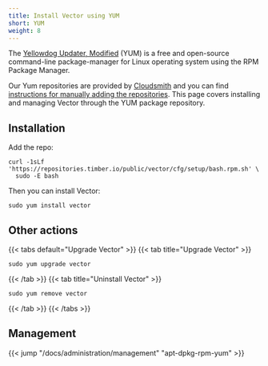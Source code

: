 ```yaml
---
title: Install Vector using YUM
short: YUM
weight: 8
---
```


The [Yellowdog Updater, Modified][yum] (YUM) is a free and open-source command-line package-manager for Linux operating system using the RPM Package Manager.

Our Yum repositories are provided by [Cloudsmith] and you can find [instructions for manually adding the repositories][add_repo]. This page covers installing and managing Vector through the YUM package repository.

## Installation

Add the repo:

```shell
curl -1sLf 'https://repositories.timber.io/public/vector/cfg/setup/bash.rpm.sh' \
  sudo -E bash
```

Then you can install Vector:

```shell
sudo yum install vector
```

## Other actions

{{< tabs default="Upgrade Vector" >}}
{{< tab title="Upgrade Vector" >}}
```shell
sudo yum upgrade vector
```
{{< /tab >}}
{{< tab title="Uninstall Vector" >}}
```shell
sudo yum remove vector
```
{{< /tab >}}
{{< /tabs >}}

## Management

{{< jump "/docs/administration/management" "apt-dpkg-rpm-yum" >}}

[add_repo]: https://cloudsmith.io/~timber/repos/vector/setup/#formats-rpm
[cloudsmith]: https://cloudsmith.io/~timber/repos/vector/packages/
[yum]: https://en.wikipedia.org/wiki/Yum_(software)
